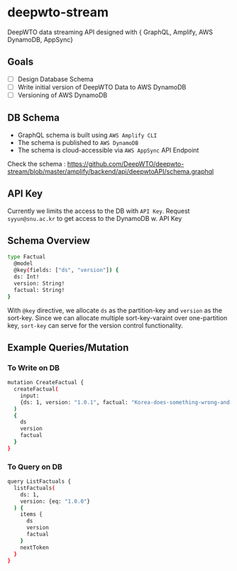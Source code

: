 # deepwto-stream
DeepWTO data streaming API designed with { GraphQL, Amplify, AWS DynamoDB, AppSync}

## Goals
- [ ] Design Database Schema
- [ ] Write initial version of DeepWTO Data to AWS DynamoDB
- [ ] Versioning of AWS DynamoDB

## DB Schema
  - GraphQL schema is built using `AWS Amplify CLI` 
  - The schema is published to `AWS DynamoDB` 
  - The schema is cloud-accessible via `AWS AppSync` API Endpoint

Check the schema :
https://github.com/DeepWTO/deepwto-stream/blob/master/amplify/backend/api/deepwtoAPI/schema.graphql

## API Key
Currently we limits the access to the DB with `API Key`. Request `syyun@snu.ac.kr` to get access to the DynamoDB w. API Key

## Schema Overview

```bash
type Factual
  @model
  @key(fields: ["ds", "version"]) {
  ds: Int!
  version: String!
  factual: String!
}
```
With `@key` directive, we allocate `ds` as the partition-key and `version` as the sort-key. Since we can allocate multiple sort-key-varaint over one-partition key, `sort-key` can serve for the version control functionality. 

## Example Queries/Mutation
### To Write on DB
```bash
mutation CreateFactual {
  createFactual(
    input: 
    {ds: 1, version: "1.0.1", factual: "Korea-does-something-wrong-and.."}
  ) 
  {
    ds
    version
    factual
  }
}
```

### To Query on DB

```bash
query ListFactuals {
  listFactuals(
    ds: 1,
    version: {eq: "1.0.0"}
  ) {
    items {
      ds
      version
      factual
    }
    nextToken
  }
}
```
